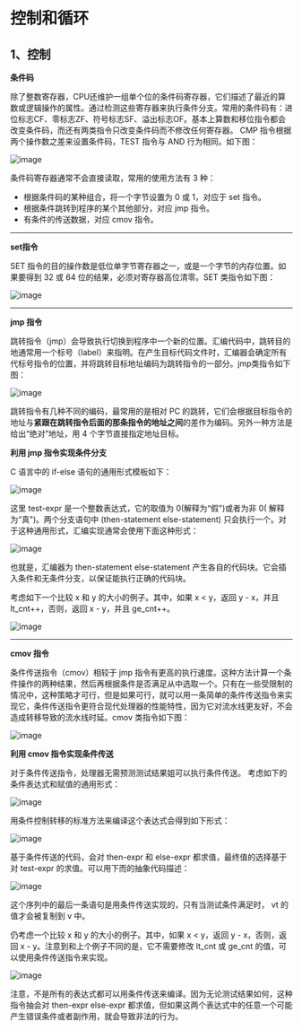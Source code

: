 # 控制和循环

## 1、控制

**条件码**

除了整数寄存器，CPU还维护一组单个位的条件码寄存器，它们描述了最近的算数或逻辑操作的属性。通过检测这些寄存器来执行条件分支。常用的条件码有：进位标志CF、零标志ZF、符号标志SF、溢出标志OF。基本上算数和移位指令都会改变条件码，而还有两类指令只改变条件码而不修改任何寄存器。
CMP 指令根据两个操作数之差来设置条件码，TEST 指令与 AND 行为相同。如下图：

![image](https://user-images.githubusercontent.com/56211928/142853714-187816cf-f3f8-4a3f-add2-7ca1bfc4671e.png)

条件码寄存器通常不会直接读取，常用的使用方法有 3 种：

- 根据条件码的某种组合，将一个字节设置为 0 或 1，对应于 set 指令。
- 根据条件跳转到程序的某个其他部分，对应 jmp 指令。
- 有条件的传送数据，对应 cmov 指令。

---
**set指令**

SET 指令的目的操作数是低位单字节寄存器之一，或是一个字节的内存位置。如果要得到 32 或 64 位的结果，必须对寄存器高位清零。SET 类指令如下图：

![image](https://user-images.githubusercontent.com/56211928/142854849-8f1bf03b-2be7-48c9-aef4-d4261996531b.png)

---
**jmp 指令**

跳转指令（jmp）会导致执行切换到程序中一个新的位置。汇编代码中，跳转目的地通常用一个标号（label）来指明。在产生目标代码文件时，汇编器会确定所有代标号指令的位置，并将跳转目标地址编码为跳转指令的一部分。jmp类指令如下图：

![image](https://user-images.githubusercontent.com/56211928/142856267-a8077891-9a40-4347-a679-e0da8f5a4c38.png)

跳转指令有几种不同的编码，最常用的是相对 PC 的跳转，它们会根据目标指令的地址与**紧跟在跳转指令后面的那条指令的地址之间**的差作为编码。另外一种方法是给出“绝对”地址，用 4 个字节直接指定地址目标。

**利用 jmp 指令实现条件分支**

C 语言中的 if-else 语句的通用形式模板如下：

![image](https://user-images.githubusercontent.com/56211928/142857232-1e39671b-61a5-43f4-8a56-aba18eb14383.png)

这里 test-expr 是一个整数表达式，它的取值为 0(解释为“假")或者为非 0( 解释为“真")。两个分支语句中 (then-statement else-statement) 只会执行一个。对于这种通用形式，汇编实现通常会使用下面这种形式：

![image](https://user-images.githubusercontent.com/56211928/142857353-f8e31705-03d3-44a4-ad31-3321708c18a4.png)

也就是，汇编器为 then-statement else-statement 产生各自的代码块。它会插入条件和无条件分支，以保证能执行正确的代码块。

考虑如下一个比较 x 和 y 的大小的例子。其中，如果 x < y，返回 y - x，并且 lt_cnt++，否则，返回 x - y，并且 ge_cnt++。

![image](https://user-images.githubusercontent.com/56211928/142858531-55d4c7c6-6658-41f9-ab60-37ba3c147dc8.png)

---
**cmov 指令**

条件传送指令（cmov）相较于 jmp 指令有更高的执行速度。这种方法计算一个条件操作的两种结果，然后再根据条件是否满足从中选取一个。只有在一些受限制的情况中，这种策略才可行，但是如果可行，就可以用一条简单的条件传送指令来实现它，条件传送指令更符合现代处理器的性能特性，因为它对流水线更友好，不会造成转移导致的流水线时延。cmov 类指令如下图：

![image](https://user-images.githubusercontent.com/56211928/142859166-d45615d0-ee6c-4343-8598-47ba75bb892d.png)


**利用 cmov 指令实现条件传送**

对于条件传送指令，处理器无需预测测试结果姐可以执行条件传送。
考虑如下的条件表达式和赋值的通用形式：

![image](https://user-images.githubusercontent.com/56211928/142859675-68826cb4-7040-431c-a652-f07e47850733.png)

用条件控制转移的标准方法来编译这个表达式会得到如下形式：

![image](https://user-images.githubusercontent.com/56211928/142859740-53d8789c-a9c2-4937-a391-66d4bb583ab9.png)

基于条件传送的代码，会对 then-expr 和 else-expr 都求值，最终值的选择基于对 test-expr 的求值。可以用下而的抽象代码描述：

![image](https://user-images.githubusercontent.com/56211928/142859844-285e191c-ca44-4fd5-a071-8f8ea0d9f7f5.png)

这个序列中的最后一条语句是用条件传送实现的，只有当测试条件满足时， vt 的值才会被复制到 v 中。

仍考虑一个比较 x 和 y 的大小的例子。其中，如果 x < y，返回 y - x，否则，返回 x - y。注意到和上个例子不同的是，它不需要修改 lt_cnt 或 ge_cnt 的值，可以使用条件传送指令来实现。

![image](https://user-images.githubusercontent.com/56211928/142860376-841a0c52-ba97-4a3f-8a23-280838f33d47.png)

注意，不是所有的表达式都可以用条件传送来编译。因为无论测试结果如何，这种指令抽会对 then-expr else-expr 都求值，但如果这两个表达式中的任意一个可能产生错误条件或者副作用，就会导致非法的行为。





